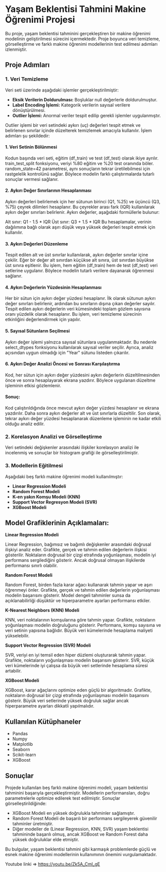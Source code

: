 # Yaşam Beklentisi Tahmini Makine Öğrenimi Projesi

Bu proje, yaşam beklentisi tahminini gerçekleştiren bir makine öğrenimi modelinin geliştirilmesi sürecini içermektedir. Proje boyunca veri temizleme, görselleştirme ve farklı makine öğrenimi modellerinin test edilmesi adımları izlenmiştir.

## Proje Adımları

### 1. Veri Temizleme
Veri seti üzerinde aşağıdaki işlemler gerçekleştirilmiştir:
-  **Eksik Verilerin Doldurulması:** Boşluklar null değerlerle doldurulmuştur.
-  **Label Encoding İşlemi:** Kategorik verilerin sayısal verilere dönüştürülmesi.
-  **Outlier İşlemi:** Anormal veriler tespit edilip gerekli işlemler uygulanmıştır.

Outlier işlemi bir veri setindeki aykırı (uç) değerleri tespit etmek ve belirlenen sınırlar içinde düzelterek temizlemek amacıyla kullanılır. İşlem adımları şu şekildedir:

#### 1. Veri Setinin Bölünmesi
Kodun başında veri seti, eğitim (df_train) ve test (df_test) olarak ikiye ayrılır. train_test_split fonksiyonu, veriyi %80 eğitim ve %20 test oranında böler. random_state=42 parametresi, aynı sonuçların tekrar üretilebilmesi için rastgelelik kontrolünü sağlar. Böylece modelin farklı çalıştırmalarda tutarlı sonuçlar vermesi sağlanır.

#### 2. Aykırı Değer Sınırlarının Hesaplanması
Aykırı değerleri belirlemek için her sütunun birinci (Q1, %25) ve üçüncü (Q3, %75) çeyrek dilimleri hesaplanır. Bu çeyrekler arası fark (IQR) kullanılarak aykırı değer sınırları belirlenir. Aykırı değerler, aşağıdaki formüllerle bulunur:

Alt sınır: Q1 - 1.5 * IQR
Üst sınır: Q3 + 1.5 * IQR
Bu hesaplamalar, verinin dağılımına bağlı olarak aşırı düşük veya yüksek değerleri tespit etmek için kullanılır.

#### 3. Aykırı Değerleri Düzenleme
Tespit edilen alt ve üst sınırlar kullanılarak, aykırı değerler sınırlar içine çekilir. Eğer bir değer alt sınırdan küçükse alt sınıra, üst sınırdan büyükse üst sınıra eşitlenir. Bu işlem, hem eğitim (df_train) hem de test (df_test) veri setlerine uygulanır. Böylece modelin tutarlı verilere dayanarak öğrenmesi sağlanır.

#### 4. Aykırı Değerlerin Yüzdesinin Hesaplanması
Her bir sütun için aykırı değer yüzdesi hesaplanır. İlk olarak sütunun aykırı değer sınırları belirlenir, ardından bu sınırların dışına çıkan değerler sayılır. Tespit edilen aykırı değerlerin veri kümesindeki toplam gözlem sayısına oranı yüzdelik olarak hesaplanır. Bu işlem, veri temizleme sürecinin etkinliğini değerlendirmek için yapılır.

#### 5. Sayısal Sütunların Seçilmesi
Aykırı değer işlemi yalnızca sayısal sütunlara uygulanmaktadır. Bu nedenle select_dtypes fonksiyonu kullanılarak sayısal veriler seçilir. Ayrıca, analiz açısından uygun olmadığı için "Year" sütunu listeden çıkarılır.

#### 6. Aykırı Değer Analizi Öncesi ve Sonrası Karşılaştırma
Kod, her sütun için aykırı değer yüzdesini aykırı değerlerin düzeltilmesinden önce ve sonra hesaplayarak ekrana yazdırır. Böylece uygulanan düzeltme işleminin etkisi gözlemlenir.

#### Sonuç:
Kod çalıştırıldığında önce mevcut aykırı değer yüzdesi hesaplanır ve ekrana yazdırılır. Daha sonra aykırı değerler alt ve üst sınırlarla düzeltilir. Son olarak, tekrar aykırı değer yüzdesi hesaplanarak düzenleme işleminin ne kadar etkili olduğu analiz edilir.

### 2. Korelasyon Analizi ve Görselleştirme
Veri setindeki değişkenler arasındaki ilişkiler korelasyon analizi ile incelenmiş ve sonuçlar bir histogram grafiği ile görselleştirilmiştir.

### 3. Modellerin Eğitilmesi
Aşağıdaki beş farklı makine öğrenimi modeli kullanılmıştır:
- **Linear Regression Modeli**
- **Random Forest Modeli**
- **K-en yakın Komşu Modeli (KNN)**
- **Support Vector Regresyon Modeli (SVR)**
- **XGBoost Modeli**

## Model Grafiklerinin Açıklamaları:

**Linear Regression Modeli**

Linear Regression, bağımsız ve bağımlı değişkenler arasındaki doğrusal ilişkiyi analiz eder. Grafikte, gerçek ve tahmin edilen değerlerin ilişkisi gösterilir. Noktaların doğrusal bir çizgi etrafında yoğunlaşması, modelin iyi performans sergilediğini gösterir. Ancak doğrusal olmayan ilişkilerde performansı sınırlı olabilir.

**Random Forest Modeli**

Random Forest, birden fazla karar ağacı kullanarak tahmin yapar ve aşırı öğrenmeyi önler. Grafikte, gerçek ve tahmin edilen değerlerin yoğunlaşması modelin başarısını gösterir. Model dengeli tahminler sunsa da açıklanabilirliği düşüktür ve hiperparametre ayarları performansı etkiler.

**K-Nearest Neighbors (KNN) Modeli**

KNN, veri noktalarının komşularına göre tahmin yapar. Grafikte, noktaların yoğunlaşması modelin doğruluğunu gösterir. Performans, komşu sayısına ve veri setinin yapısına bağlıdır. Büyük veri kümelerinde hesaplama maliyeti yükselebilir.

**Support Vector Regression (SVR) Modeli**

SVR, veriyi en iyi temsil eden hiper düzlemi oluşturarak tahmin yapar. Grafikte, noktaların yoğunlaşması modelin başarısını gösterir. SVR, küçük veri kümelerinde iyi çalışsa da büyük veri setlerinde hesaplama süresi artabilir.

**XGBoost Modeli**

XGBoost, karar ağaçlarını optimize eden güçlü bir algoritmadır. Grafikte, noktaların doğrusal bir çizgi etrafında yoğunlaşması modelin başarısını gösterir. Büyük veri setlerinde yüksek doğruluk sağlar ancak hiperparametre ayarları dikkatli yapılmalıdır.


## Kullanılan Kütüphaneler
- Pandas
- Numpy
- Matplotlib
- Seaborn
- Scikit-learn
- XGBoost

## Sonuçlar
Projede kullanılan beş farklı makine öğrenimi modeli, yaşam beklentisi tahminini başarıyla gerçekleştirmiştir. Modellerin performansları, doğru parametrelerle optimize edilerek test edilmiştir. Sonuçlar görselleştirildiğinde:

- XGBoost Modeli en yüksek doğrulukla tahminler sağlamıştır.
- Random Forest Modeli de başarılı bir performans sergileyerek güvenilir tahminler üretmiştir.
- Diğer modeller de (Linear Regression, KNN, SVR) yaşam beklentisi tahmininde başarılı olmuş, ancak XGBoost ve Random Forest daha yüksek doğruluklar elde etmiştir.

Bu bulgular, yaşam beklentisi tahmini gibi karmaşık problemlerde güçlü ve esnek makine öğrenimi modellerinin kullanımının önemini vurgulamaktadır.


Youtube linki => https://youtu.be/Zk5A_Cml_gE

